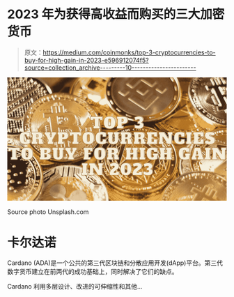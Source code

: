 # 2023 年为获得高收益而购买的三大加密货币

> 原文：<https://medium.com/coinmonks/top-3-cryptocurrencies-to-buy-for-high-gain-in-2023-e596912074f5?source=collection_archive---------10----------------------->

![](img/04d85bf68d85ab22df02ee38e9f42fa9.png)

Source photo Unsplash.com

# 卡尔达诺

Cardano (ADA)是一个公共的第三代区块链和分散应用开发(dApp)平台。第三代数字货币建立在前两代的成功基础上，同时解决了它们的缺点。

Cardano 利用多层设计、改进的可伸缩性和其他…